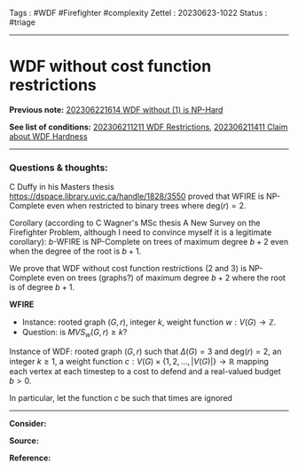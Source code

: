 Tags : #WDF #Firefighter #complexity 
Zettel :  20230623-1022
Status : #triage 

-----

# WDF without cost function restrictions

**Previous note:** [202306221614 WDF without (1) is NP-Hard](202306221614%20WDF%20without%20(1)%20is%20NP-Hard.md)

**See list of conditions:** [202306211211 WDF Restrictions](202306211211%20WDF%20Restrictions.md), [202306211411 Claim about WDF Hardness](202306211411%20Claim%20about%20WDF%20Hardness.md)

-----

### Questions & thoughts:

C Duffy in his Masters thesis https://dspace.library.uvic.ca/handle/1828/3550 proved that WFIRE is NP-Complete even when restricted to binary trees where $\textrm{deg}(r)=2$.

Corollary (according to C Wagner's MSc thesis A New Survey on the Firefighter Problem, although I need to convince myself it is a legitimate corollary): $b$-WFIRE is NP-Complete on trees of maximum degree $b+2$ even when the degree of the root is $b+1$.

We prove that WDF without cost function restrictions (2 and 3) is NP-Complete even on trees (graphs?) of maximum degree $b+2$ where the root is of degree $b+1$.

**WFIRE**
 - Instance: rooted graph $(G, r)$, integer $k$, weight function $w:V(G)\rightarrow\mathbb{Z}$.
 - Question: is $MVS_w(G, r)\geq k$?

Instance of WDF: rooted graph $(G, r)$ such that $\Delta(G)=3$ and $\textrm{deg}(r)=2$, an integer $k\geq1$, a weight function $c:V(G)\times \{1, 2, \dots, |V(G)|\}\rightarrow\mathbb{R}$ mapping each vertex at each timestep to a cost to defend and a real-valued budget $b>0$.

In particular, let the function $c$ be such that times are ignored




-----
 
**Consider:**


**Source:** 


**Reference:** 

